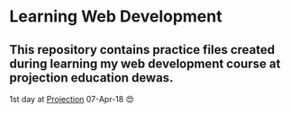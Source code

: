 # Learning Web Development

## This repository contains practice files created during learning my web development course at projection education dewas.

1st day at [Projection](https://www.projectiononline.com/) 07-Apr-18 😍

